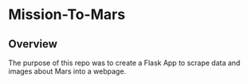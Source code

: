 # Mission-To-Mars

## Overview
The purpose of this repo was to create a Flask App to scrape data and images about Mars into a webpage.
